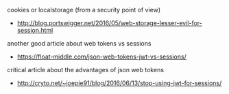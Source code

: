 ﻿

cookies or localstorage (from a security point of view)
* http://blog.portswigger.net/2016/05/web-storage-lesser-evil-for-session.html

another good article about web tokens vs sessions
* https://float-middle.com/json-web-tokens-jwt-vs-sessions/

critical article about the advantages of json web tokens
* http://cryto.net/~joepie91/blog/2016/06/13/stop-using-jwt-for-sessions/